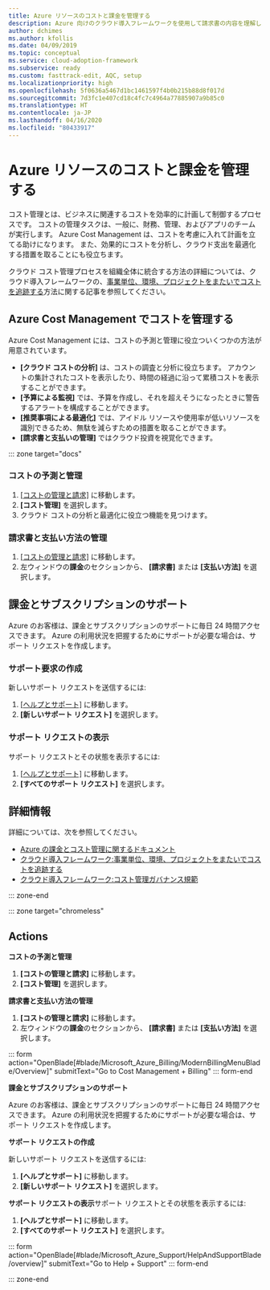 ```yaml
---
title: Azure リソースのコストと課金を管理する
description: Azure 向けのクラウド導入フレームワークを使用して請求書の内容を理解し、Azure リソースの予算と支払を設定する方法について学習します。
author: dchimes
ms.author: kfollis
ms.date: 04/09/2019
ms.topic: conceptual
ms.service: cloud-adoption-framework
ms.subservice: ready
ms.custom: fasttrack-edit, AQC, setup
ms.localizationpriority: high
ms.openlocfilehash: 5f0636a5467d1bc1461597f4b0b215b88d8f017d
ms.sourcegitcommit: 7d3fc1e407cd18c4fc7c4964a77885907a9b85c0
ms.translationtype: HT
ms.contentlocale: ja-JP
ms.lasthandoff: 04/16/2020
ms.locfileid: "80433917"
---
```

<!-- cSpell:ignore dchimes -->

# <a name="manage-costs-and-billing-for-your-azure-resources"></a>Azure リソースのコストと課金を管理する

コスト管理とは、ビジネスに関連するコストを効率的に計画して制御するプロセスです。 コストの管理タスクは、一般に、財務、管理、およびアプリのチームが実行します。 Azure Cost Management は、コストを考慮に入れて計画を立てる助けになります。 また、効果的にコストを分析し、クラウド支出を最適化する措置を取ることにも役立ちます。

クラウド コスト管理プロセスを組織全体に統合する方法の詳細については、クラウド導入フレームワークの、[事業単位、環境、プロジェクトをまたいでコストを追跡する](../azure-best-practices/track-costs.md)方法に関する記事を参照してください。

## <a name="manage-your-costs-with-azure-cost-management"></a>Azure Cost Management でコストを管理する

Azure Cost Management には、コストの予測と管理に役立ついくつかの方法が用意されています。

- **[クラウド コストの分析]** は、コストの調査と分析に役立ちます。 アカウントの集計されたコストを表示したり、時間の経過に沿って累積コストを表示することができます。
- **[予算による監視]** では、予算を作成し、それを超えそうになったときに警告するアラートを構成することができます。
- **[推奨事項による最適化]** では、アイドル リソースや使用率が低いリソースを識別できるため、無駄を減らすための措置を取ることができます。
- **[請求書と支払いの管理]** ではクラウド投資を視覚化できます。

::: zone target="docs"

### <a name="predict-and-manage-costs"></a>コストの予測と管理

1. [[コストの管理と請求]](https://portal.azure.com/#blade/Microsoft_Azure_Billing/ModernBillingMenuBlade/Overview) に移動します。
1. **[コスト管理]** を選択します。
1. クラウド コストの分析と最適化に役立つ機能を見つけます。

### <a name="manage-invoices-and-payment-methods"></a>請求書と支払い方法の管理

1. [[コストの管理と請求]](https://portal.azure.com/#blade/Microsoft_Azure_Billing/ModernBillingMenuBlade/Overview) に移動します。
1. 左ウィンドウの**課金**のセクションから、 **[請求書]** または **[支払い方法]** を選択します。

## <a name="billing-and-subscription-support"></a>課金とサブスクリプションのサポート

Azure のお客様は、課金とサブスクリプションのサポートに毎日 24 時間アクセスできます。 Azure の利用状況を把握するためにサポートが必要な場合は、サポート リクエストを作成します。

### <a name="create-a-support-request"></a>サポート要求の作成

新しいサポート リクエストを送信するには:

1. [[ヘルプとサポート]](https://portal.azure.com/#blade/Microsoft_Azure_Support/HelpAndSupportBlade/overview) に移動します。
1. **[新しいサポート リクエスト]** を選択します。

### <a name="view-a-support-request"></a>サポート リクエストの表示

サポート リクエストとその状態を表示するには:

1. [[ヘルプとサポート]](https://portal.azure.com/#blade/Microsoft_Azure_Support/HelpAndSupportBlade/overview) に移動します。
1. **[すべてのサポート リクエスト]** を選択します。

## <a name="learn-more"></a>詳細情報

詳細については、次を参照してください。

- [Azure の課金とコスト管理に関するドキュメント](https://docs.microsoft.com/azure/billing)
- [クラウド導入フレームワーク:事業単位、環境、プロジェクトをまたいでコストを追跡する](../azure-best-practices/track-costs.md)
- [クラウド導入フレームワーク:コスト管理ガバナンス規範](../../govern/cost-management/index.md)

::: zone-end

::: zone target="chromeless"

## <a name="actions"></a>Actions

**コストの予測と管理**

1. **[コストの管理と請求]** に移動します。
1. **[コスト管理]** を選択します。

**請求書と支払い方法の管理**

1. **[コストの管理と請求]** に移動します。
1. 左ウィンドウの**課金**のセクションから、 **[請求書]** または **[支払い方法]** を選択します。

::: form action="OpenBlade[#blade/Microsoft_Azure_Billing/ModernBillingMenuBlade/Overview]" submitText="Go to Cost Management + Billing" ::: form-end

**課金とサブスクリプションのサポート**

Azure のお客様は、課金とサブスクリプションのサポートに毎日 24 時間アクセスできます。 Azure の利用状況を把握するためにサポートが必要な場合は、サポート リクエストを作成します。

**サポート リクエストの作成**

新しいサポート リクエストを送信するには:

1. **[ヘルプとサポート]** に移動します。
2. **[新しいサポート リクエスト]** を選択します。

**サポート リクエストの表示**サポート リクエストとその状態を表示するには:

1. **[ヘルプとサポート]** に移動します。
2. **[すべてのサポート リクエスト]** を選択します。

::: form action="OpenBlade[#blade/Microsoft_Azure_Support/HelpAndSupportBlade/overview]" submitText="Go to Help + Support" ::: form-end

::: zone-end
